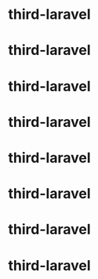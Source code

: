 # third-laravel
# third-laravel
# third-laravel
# third-laravel
# third-laravel
# third-laravel
# third-laravel
# third-laravel
